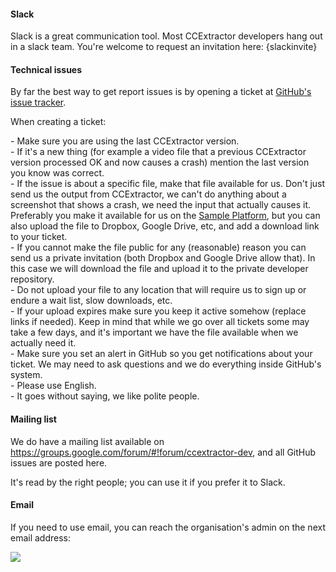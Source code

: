 #### Slack

Slack is a great communication tool. Most CCExtractor developers hang
out in a slack team. You're welcome to request an invitation here:
{slackinvite}

#### Technical issues

By far the best way to get report issues is by opening a ticket at
[GitHub's issue
tracker](https://github.com/CCExtractor/ccextractor/issues).

When creating a ticket:

\- Make sure you are using the last CCExtractor version.  
\- If it's a new thing (for example a video file that a previous
CCExtractor version processed OK and now causes a crash) mention the
last version you know was correct.  
\- If the issue is about a specific file, make that file available for
us. Don't just send us the output from CCExtractor, we can't do anything
about a screenshot that shows a crash, we need the input that actually
causes it. Preferably you make it available for us on the [Sample
Platform](https://sampleplatform.ccextractor.org), but you can also
upload the file to Dropbox, Google Drive, etc, and add a download link
to your ticket.  
\- If you cannot make the file public for any (reasonable) reason you
can send us a private invitation (both Dropbox and Google Drive allow
that). In this case we will download the file and upload it to the
private developer repository.  
\- Do not upload your file to any location that will require us to sign
up or endure a wait list, slow downloads, etc.  
\- If your upload expires make sure you keep it active somehow (replace
links if needed). Keep in mind that while we go over all tickets some
may take a few days, and it's important we have the file available when
we actually need it.  
\- Make sure you set an alert in GitHub so you get notifications about
your ticket. We may need to ask questions and we do everything inside
GitHub's system.  
\- Please use English.  
\- It goes without saying, we like polite people.  

#### Mailing list

We do have a mailing list available on
<https://groups.google.com/forum/#!forum/ccextractor-dev>, and all
GitHub issues are posted here.

It's read by the right people; you can use it if you prefer it to Slack.

#### Email

If you need to use email, you can reach the organisation's admin on the
next email address:

![](/public/general/carlos_email.png)
